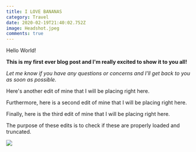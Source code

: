 ```yaml
---
title: I LOVE BANANAS
category: Travel
date: 2020-02-19T21:40:02.752Z
image: Headshot.jpeg
comments: true
---
```

Hello World! <normal>

**This is my first ever blog post and I'm really excited to show it to you all! <bold>**

*Let me know if you have any questions or concerns and I'll get back to you as soon as possible. <italics>*

Here's another edit of mine that I will be placing right here.

Furthermore, here is a second edit of mine that I will be placing right here.

Finally, here is the third edit of mine that I will be placing right here.

The purpose of these edits is to check if these are properly loaded and truncated.

![](/images/LinkedIn-Photo-Square-p-500.jpeg)
